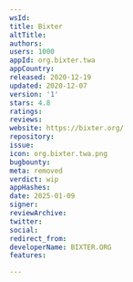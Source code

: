 ```yaml
---
wsId: 
title: Bixter
altTitle: 
authors: 
users: 1000
appId: org.bixter.twa
appCountry: 
released: 2020-12-19
updated: 2020-12-07
version: '1'
stars: 4.8
ratings: 
reviews: 
website: https://bixter.org/
repository: 
issue: 
icon: org.bixter.twa.png
bugbounty: 
meta: removed
verdict: wip
appHashes: 
date: 2025-01-09
signer: 
reviewArchive: 
twitter: 
social: 
redirect_from: 
developerName: BIXTER.ORG
features: 

---
```


